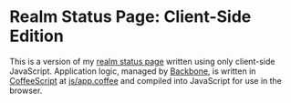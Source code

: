 Realm Status Page: Client-Side Edition
======================================

This is a version of my [realm status page][rb-realm-status] written using only client-side JavaScript. Application logic, managed by [Backbone][backbone], is written in [CoffeeScript][coffeescript] at [js/app.coffee](https://github.com/BinaryMuse/wow-realm-status-js/blob/gh-pages/js/app.coffee) and compiled into JavaScript for use in the browser.

  [rb-realm-status]: https://github.com/BinaryMuse/wow-realm-status
  [backbone]: http://documentcloud.github.com/backbone/
  [coffeescript]: http://jashkenas.github.com/coffee-script/
